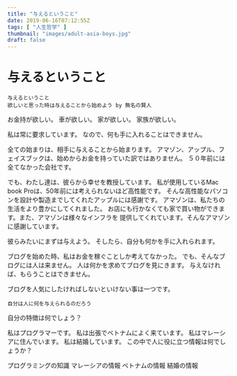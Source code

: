 ```yaml
---
title: "与えるということ"
date: 2019-06-16T07:12:55Z
tags: [ "人生哲学" ]
thumbnail: "images/adult-asia-boys.jpg"
draft: false
---
```


# 与えるということ

```
与えるということ
欲しいと思った時は与えることから始めよう by 無名の賢人
```

お金持が欲しい。
車が欲しい。
家が欲しい。
家族が欲しい。

私は常に要求しています。
なので、何も手に入れることはできません。

全ての始まりは、相手に与えることから始まります。
アマゾン、アップル、フェイスブックは、始めからお金を持っていた訳ではありません。
５０年前には全てなかった会社です。

でも、わたし達は、彼らから幸せを教授しています。
私が使用しているMac book Proは、50年前には考えられないほど高性能です。
そんな高性能なパソコンを設計や製造までしてくれたアップルには感謝です。
アマゾンは、私たちの生活をより豊かにしてくれました。
お店にも行かなくても家で買い物ができます。また、アマゾンは様々なインフラを
提供してくれています。そんなアマゾンに感謝しています。

彼らみたいにまずは与えよう。
そしたら、自分も何かを手に入れられます。

ブログを始めた時、私はお金を稼ぐことしか考えてなかった。
でも、そんなブログには人は来ません。
人は何かを求めてブログを見にきます。
与えなければ、もらうことはできません。

ブログを人気にしたければしないといけない事は一つです。

```
自分は人に何を与えられるのだろう
```

自分の特徴は何でしょう？

私はプログラマーです。
私は出張でベトナムによく来ています。
私はマレーシアに住んでいます。
私は結婚しています。
この中で人に役に立つ情報は何でしょうか？

プログラミングの知識
マレーシアの情報
ベトナムの情報
結婚の情報